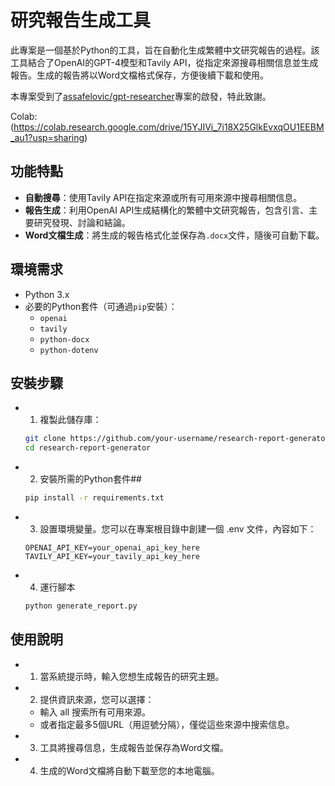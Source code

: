 # 研究報告生成工具

此專案是一個基於Python的工具，旨在自動化生成繁體中文研究報告的過程。該工具結合了OpenAI的GPT-4模型和Tavily API，從指定來源搜尋相關信息並生成報告。生成的報告將以Word文檔格式保存，方便後續下載和使用。

本專案受到了[assafelovic/gpt-researcher](https://github.com/assafelovic/gpt-researcher)專案的啟發，特此致謝。

Colab:(https://colab.research.google.com/drive/15YJIVi_7i18X25GlkEvxqOU1EEBM_au1?usp=sharing)

## 功能特點

- **自動搜尋**：使用Tavily API在指定來源或所有可用來源中搜尋相關信息。
- **報告生成**：利用OpenAI API生成結構化的繁體中文研究報告，包含引言、主要研究發現、討論和結論。
- **Word文檔生成**：將生成的報告格式化並保存為`.docx`文件，隨後可自動下載。

## 環境需求

- Python 3.x
- 必要的Python套件（可通過`pip`安裝）：
  - `openai`
  - `tavily`
  - `python-docx`
  - `python-dotenv`

## 安裝步驟

- 1. 複製此儲存庫：
   ```bash
   git clone https://github.com/your-username/research-report-generator.git
   cd research-report-generator

- 2. 安裝所需的Python套件## 
  ```bash
  pip install -r requirements.txt

- 3. 設置環境變量。您可以在專案根目錄中創建一個 .env 文件，內容如下：
  ```env
  OPENAI_API_KEY=your_openai_api_key_here
  TAVILY_API_KEY=your_tavily_api_key_here

- 4. 運行腳本
  ```bash
  python generate_report.py

## 使用說明
  - 1. 當系統提示時，輸入您想生成報告的研究主題。
  - 2. 提供資訊來源，您可以選擇：
    -  輸入 all 搜索所有可用來源。
    -  或者指定最多5個URL（用逗號分隔），僅從這些來源中搜索信息。
  - 3. 工具將搜尋信息，生成報告並保存為Word文檔。
  - 4. 生成的Word文檔將自動下載至您的本地電腦。



